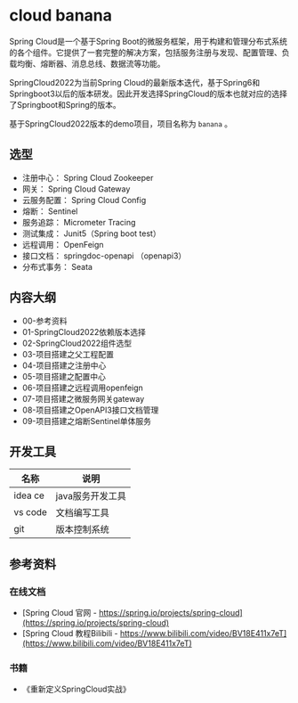 # cloud banana

Spring Cloud是一个基于Spring Boot的微服务框架，用于构建和管理分布式系统的各个组件。它提供了一套完整的解决方案，包括服务注册与发现、配置管理、负载均衡、熔断器、消息总线、数据流等功能。

SpringCloud2022为当前Spring Cloud的最新版本迭代，基于Spring6和Springboot3以后的版本研发。因此开发选择SpringCloud的版本也就对应的选择了Springboot和Spring的版本。

基于SpringCloud2022版本的demo项目，项目名称为 `banana` 。

## 选型

- 注册中心： Spring Cloud Zookeeper
- 网关： Spring Cloud Gateway
- 云服务配置： Spring Cloud Config
- 熔断： Sentinel
- 服务追踪： Micrometer Tracing
- 测试集成： Junit5（Spring boot test）
- 远程调用： OpenFeign
- 接口文档： springdoc-openapi （openapi3）
- 分布式事务： Seata

## 内容大纲

- 00-参考资料
- 01-SpringCloud2022依赖版本选择
- 02-SpringCloud2022组件选型
- 03-项目搭建之父工程配置
- 04-项目搭建之注册中心
- 05-项目搭建之配置中心
- 06-项目搭建之远程调用openfeign
- 07-项目搭建之微服务网关gateway
- 08-项目搭建之OpenAPI3接口文档管理
- 09-项目搭建之熔断Sentinel单体服务

## 开发工具

名称|说明
--|--
idea ce|java服务开发工具
vs code|文档编写工具
git|版本控制系统

## 参考资料

### 在线文档

- [Spring Cloud 官网 - https://spring.io/projects/spring-cloud](https://spring.io/projects/spring-cloud)
- [Spring Cloud 教程Bilibili - https://www.bilibili.com/video/BV18E411x7eT](https://www.bilibili.com/video/BV18E411x7eT)

### 书籍

- 《重新定义SpringCloud实战》
